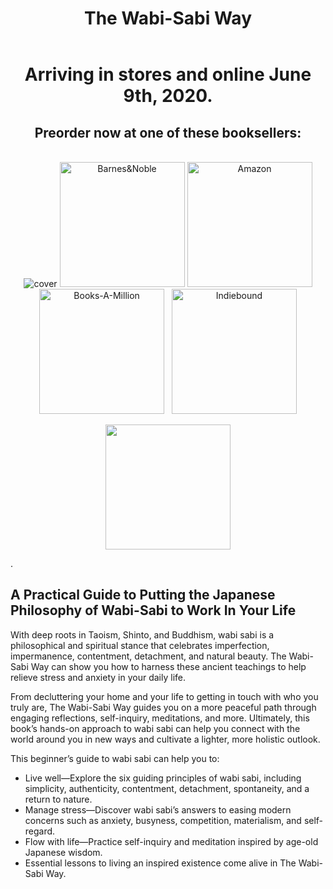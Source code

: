 ﻿---
layout: page
title: The Wabi-Sabi Way
permalink: /wabi-sabi-way/
order: 6
---
<div style="text-align:center">

  <h1>Arriving in stores and online June 9th, 2020.</h1>
  <h2>Preorder now at one of these booksellers:</h2>
    <br>
<img src ="{{site.url}}{{site.baseurl}}/assets/9781641528269_EA.jpg" alt="cover" style="max-height: 20rem;"/>
 <a href="https://www.barnesandnoble.com/w/the-wabi-sabi-way-mike-sturm/1136858021?ean=9781641528269" rel="Barnes & Noble"><img src="{{site.url}}{{site.baseurl}}/assets/BN_logo.png" alt="Barnes&Noble" style="width:200px;" /></a>
   <a href="https://www.amazon.com/Wabi-sabi-Way-Principles-Meaning-Authenticity/dp/1641528265/" rel="Amazon"><img src="{{site.url}}{{site.baseurl}}/assets/amazon_logo.png" alt="Amazon" style="width:200px;" /></a>
   <a href="https://www.booksamillion.com/p/Wabi-Sabi-Way/Mike-Sturm/9781641528269?id=7881966614925" rel="BAM!"><img src="{{site.url}}{{site.baseurl}}/assets/BAM_logo.png" alt="Books-A-Million" style="width:200px;" /></a>
  &nbsp;
  <a href="https://www.indiebound.org/book/9781641528269" rel="Indiebound"><img src="{{site.url}}{{site.baseurl}}/assets/Indiebound.png" alt="Indiebound" style="width:200px;" /></a>
  
  <a href="https://www.chapters.indigo.ca/en-ca/home/search/?keywords=the%20wabi-sabi%20way#internal=1" rel="Indigo"><img src="{{site.url}}{{site.baseurl}}/assets/Indigo_logo.png" alt="" style="width:200px;" /></a>
</div>.


<h2 class="subtitle">A Practical Guide to Putting the Japanese Philosophy of Wabi-Sabi to Work In Your Life</h2>


With deep roots in Taoism, Shinto, and Buddhism, wabi sabi is a philosophical and spiritual stance that celebrates imperfection, impermanence, contentment, detachment, and natural beauty. The Wabi-Sabi Way can show you how to harness these ancient teachings to help relieve stress and anxiety in your daily life.

From decluttering your home and your life to getting in touch with who you truly are, The Wabi-Sabi Way guides you on a more peaceful path through engaging reflections, self-inquiry, meditations, and more. Ultimately, this book’s hands-on approach to wabi sabi can help you connect with the world around you in new ways and cultivate a lighter, more holistic outlook.

This beginner’s guide to wabi sabi can help you to:

- Live well―Explore the six guiding principles of wabi sabi, including simplicity, authenticity, contentment, detachment, spontaneity, and a return to nature.
- Manage stress―Discover wabi sabi’s answers to easing modern concerns such as anxiety, busyness, competition, materialism, and self-regard.
- Flow with life―Practice self-inquiry and meditation inspired by age-old Japanese wisdom.
- Essential lessons to living an inspired existence come alive in The Wabi-Sabi Way.



 
  
  
  
